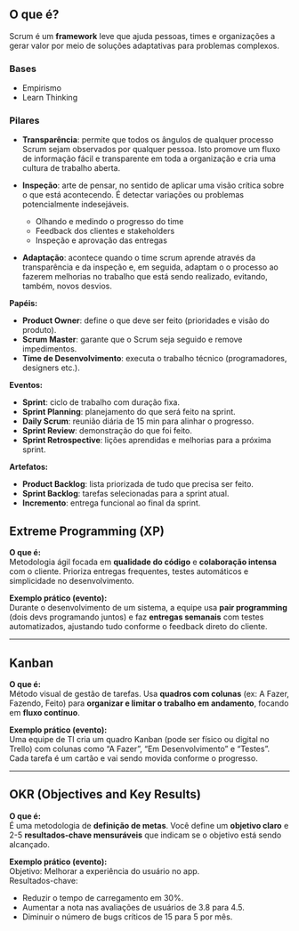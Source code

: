 ## **O que é?**

Scrum é um **framework** leve que ajuda pessoas, times e organizações a gerar valor por meio de soluções adaptativas para problemas complexos.

### **Bases** 

* Empirismo
* Learn Thinking
### **Pilares** 

* **Transparência**: permite que todos os ângulos de qualquer processo Scrum sejam observados por qualquer pessoa. Isto promove um fluxo de informação fácil e transparente em toda a organização e cria uma cultura de trabalho aberta.

* **Inspeção**: arte de pensar, no sentido de aplicar uma visão crítica sobre o que está acontecendo. É detectar variações ou problemas potencialmente indesejáveis.
	* Olhando e medindo o progresso do time
	* Feedback dos clientes e stakeholders
	* Inspeção e aprovação das entregas

* **Adaptação**: acontece quando o time scrum aprende através da transparência e da inspeção e, em seguida, adaptam o o processo ao fazerem melhorias no trabalho que está sendo realizado, evitando, também, novos desvios.

**Papéis:**

- **Product Owner**: define o que deve ser feito (prioridades e visão do produto).
- **Scrum Master**: garante que o Scrum seja seguido e remove impedimentos.
- **Time de Desenvolvimento**: executa o trabalho técnico (programadores, designers etc.).

**Eventos:**

- **Sprint**: ciclo de trabalho com duração fixa.
- **Sprint Planning**: planejamento do que será feito na sprint.
- **Daily Scrum**: reunião diária de 15 min para alinhar o progresso.
- **Sprint Review**: demonstração do que foi feito.
- **Sprint Retrospective**: lições aprendidas e melhorias para a próxima sprint.

**Artefatos:**

- **Product Backlog**: lista priorizada de tudo que precisa ser feito.
- **Sprint Backlog**: tarefas selecionadas para a sprint atual.
- **Incremento**: entrega funcional ao final da sprint.

## **Extreme Programming (XP)**

**O que é:**  
Metodologia ágil focada em **qualidade do código** e **colaboração intensa** com o cliente. Prioriza entregas frequentes, testes automáticos e simplicidade no desenvolvimento.

**Exemplo prático (evento):**  
Durante o desenvolvimento de um sistema, a equipe usa **pair programming** (dois devs programando juntos) e faz **entregas semanais** com testes automatizados, ajustando tudo conforme o feedback direto do cliente.

---

## **Kanban**

**O que é:**  
Método visual de gestão de tarefas. Usa **quadros com colunas** (ex: A Fazer, Fazendo, Feito) para **organizar e limitar o trabalho em andamento**, focando em **fluxo contínuo**.

**Exemplo prático (evento):**  
Uma equipe de TI cria um quadro Kanban (pode ser físico ou digital no Trello) com colunas como “A Fazer”, “Em Desenvolvimento” e “Testes”. Cada tarefa é um cartão e vai sendo movida conforme o progresso.

---

## **OKR (Objectives and Key Results)**

**O que é:**  
É uma metodologia de **definição de metas**. Você define um **objetivo claro** e 2-5 **resultados-chave mensuráveis** que indicam se o objetivo está sendo alcançado.

**Exemplo prático (evento):**  
Objetivo: Melhorar a experiência do usuário no app.  
Resultados-chave:

- Reduzir o tempo de carregamento em 30%.
- Aumentar a nota nas avaliações de usuários de 3.8 para 4.5.
- Diminuir o número de bugs críticos de 15 para 5 por mês.